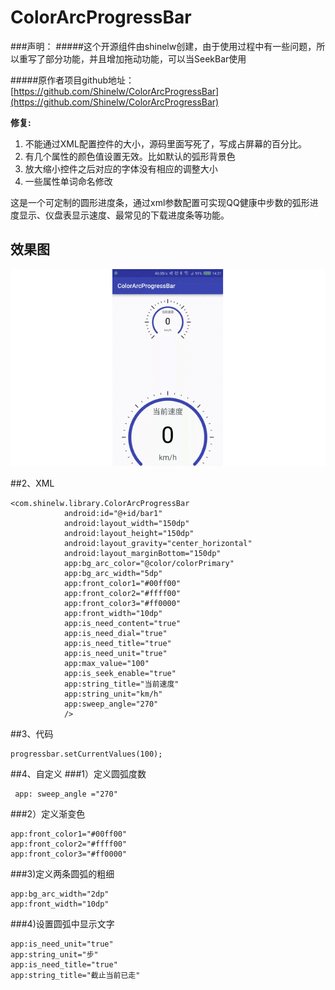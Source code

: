 # ColorArcProgressBar

###声明：
#####这个开源组件由shinelw创建，由于使用过程中有一些问题，所以重写了部分功能，并且增加拖动功能，可以当SeekBar使用

#####原作者项目github地址：[https://github.com/Shinelw/ColorArcProgressBar](https://github.com/Shinelw/ColorArcProgressBar)

**修复:**


 1. 不能通过XML配置控件的大小，源码里面写死了，写成占屏幕的百分比。
 2. 有几个属性的颜色值设置无效。比如默认的弧形背景色
 3. 放大缩小控件之后对应的字体没有相应的调整大小
 4. 一些属性单词命名修改




这是一个可定制的圆形进度条，通过xml参数配置可实现QQ健康中步数的弧形进度显示、仪盘表显示速度、最常见的下载进度条等功能。

## 效果图
 ![](https://raw.githubusercontent.com/FelixLee0527/ColorArcProgressBar/master/library/Demo.gif)


##2、XML
```
<com.shinelw.library.ColorArcProgressBar
            android:id="@+id/bar1"
            android:layout_width="150dp"
            android:layout_height="150dp"
            android:layout_gravity="center_horizontal"
            android:layout_marginBottom="150dp"
            app:bg_arc_color="@color/colorPrimary"
            app:bg_arc_width="5dp"
            app:front_color1="#00ff00"
            app:front_color2="#ffff00"
            app:front_color3="#ff0000"
            app:front_width="10dp"
            app:is_need_content="true"
            app:is_need_dial="true"
            app:is_need_title="true"
            app:is_need_unit="true"
            app:max_value="100"
            app:is_seek_enable="true"
            app:string_title="当前速度"
            app:string_unit="km/h"
            app:sweep_angle="270"
            />
```
##3、代码
```
progressbar.setCurrentValues(100);
```

##4、自定义
###1）定义圆弧度数
```
 app: sweep_angle ="270"
```
###2）定义渐变色
```
app:front_color1="#00ff00"
app:front_color2="#ffff00"
app:front_color3="#ff0000"
```
###3)定义两条圆弧的粗细
```
app:bg_arc_width="2dp"
app:front_width="10dp"
```
###4)设置圆弧中显示文字
```
app:is_need_unit="true"
app:string_unit="步"
app:is_need_title="true"
app:string_title="截止当前已走"
```





